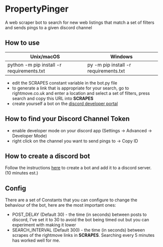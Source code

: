 # PropertyPinger
A web scraper bot to search for new web listings that match a set of filters and sends pings to a given discord channel

## How to use
| Unix/macOS  |   Windows   |
| ----------- | ----------- |
| python -m pip install -r requirements.txt | py -m pip install -r requirements.txt      |
* edit the SCRAPES constant variable in the bot.py file
* to generate a link that is appropriate for your search, go to rightmove.co.uk and enter a location and select a set of filters, press search and copy this URL into **SCRAPES**
* create yourself a bot on the [discord developer portal](https://discord.com/developers/docs/intro)

## How to find your Discord Channel Token
* enable developer mode on your discord app (Settings -> Advanced -> Developer Mode)
* right click on the channel you want to send pings to -> Copy ID

## How to create a discord bot 
Follow the instructions [here](https://realpython.com/how-to-make-a-discord-bot-python/) to create a bot and add it to a discord server. (10 minutes est.) 

## Config 
There are a set of Constants that you can configure to change the behaviour of the bot, here are the most important ones:
* POST_DELAY (Default 30) - the time (in seconds) between posts to discord, I've set it to 30 to avoid the bot being timed out but you can experiment with making it lower
* SEARCH_INTERVAL (Default 300) - the time (in seconds) between scrapes of the rightmove links in **SCRAPES**. Searching every 5 minutes has worked well for me. 

